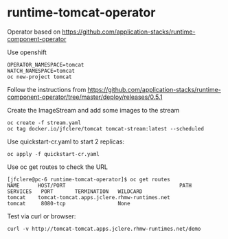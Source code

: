 # runtime-tomcat-operator
Operator based on https://github.com/application-stacks/runtime-component-operator

Use openshift
```
OPERATOR_NAMESPACE=tomcat
WATCH_NAMESPACE=tomcat
oc new-project tomcat
```
Follow the instructions from https://github.com/application-stacks/runtime-component-operator/tree/master/deploy/releases/0.5.1

Create the ImageStream and add some images to the stream
```
oc create -f stream.yaml
oc tag docker.io/jfclere/tomcat tomcat-stream:latest --scheduled
```
Use quickstart-cr.yaml to start 2 replicas:
```
oc apply -f quickstart-cr.yaml
```
Use oc get routes to check the URL
```
[jfclere@pc-6 runtime-tomcat-operator]$ oc get routes
NAME      HOST/PORT                                     PATH      SERVICES   PORT       TERMINATION   WILDCARD
tomcat    tomcat-tomcat.apps.jclere.rhmw-runtimes.net             tomcat     8080-tcp                 None
```
Test via curl or browser:
```
curl -v http://tomcat-tomcat.apps.jclere.rhmw-runtimes.net/demo
```
